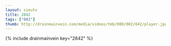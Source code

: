 ```yaml
--- 
layout: sieutv
title: 2842
tags: ["002"]
thumb: http://drainmainvein.com/media/videos/tmb/000/002/842/player.jpg
---
```

{% include drainmainvein key="2842" %} 
